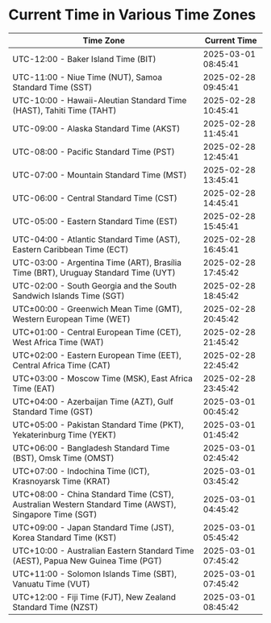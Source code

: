 # Current Time in Various Time Zones

| Time Zone | Current Time |
|-----------|--------------|
| UTC-12:00 - Baker Island Time (BIT) | 2025-03-01 08:45:41 |
| UTC-11:00 - Niue Time (NUT), Samoa Standard Time (SST) | 2025-02-28 09:45:41 |
| UTC-10:00 - Hawaii-Aleutian Standard Time (HAST), Tahiti Time (TAHT) | 2025-02-28 10:45:41 |
| UTC-09:00 - Alaska Standard Time (AKST) | 2025-02-28 11:45:41 |
| UTC-08:00 - Pacific Standard Time (PST) | 2025-02-28 12:45:41 |
| UTC-07:00 - Mountain Standard Time (MST) | 2025-02-28 13:45:41 |
| UTC-06:00 - Central Standard Time (CST) | 2025-02-28 14:45:41 |
| UTC-05:00 - Eastern Standard Time (EST) | 2025-02-28 15:45:41 |
| UTC-04:00 - Atlantic Standard Time (AST), Eastern Caribbean Time (ECT) | 2025-02-28 16:45:41 |
| UTC-03:00 - Argentina Time (ART), Brasília Time (BRT), Uruguay Standard Time (UYT) | 2025-02-28 17:45:42 |
| UTC-02:00 - South Georgia and the South Sandwich Islands Time (SGT) | 2025-02-28 18:45:42 |
| UTC±00:00 - Greenwich Mean Time (GMT), Western European Time (WET) | 2025-02-28 20:45:42 |
| UTC+01:00 - Central European Time (CET), West Africa Time (WAT) | 2025-02-28 21:45:42 |
| UTC+02:00 - Eastern European Time (EET), Central Africa Time (CAT) | 2025-02-28 22:45:42 |
| UTC+03:00 - Moscow Time (MSK), East Africa Time (EAT) | 2025-02-28 23:45:42 |
| UTC+04:00 - Azerbaijan Time (AZT), Gulf Standard Time (GST) | 2025-03-01 00:45:42 |
| UTC+05:00 - Pakistan Standard Time (PKT), Yekaterinburg Time (YEKT) | 2025-03-01 01:45:42 |
| UTC+06:00 - Bangladesh Standard Time (BST), Omsk Time (OMST) | 2025-03-01 02:45:42 |
| UTC+07:00 - Indochina Time (ICT), Krasnoyarsk Time (KRAT) | 2025-03-01 03:45:42 |
| UTC+08:00 - China Standard Time (CST), Australian Western Standard Time (AWST), Singapore Time (SGT) | 2025-03-01 04:45:42 |
| UTC+09:00 - Japan Standard Time (JST), Korea Standard Time (KST) | 2025-03-01 05:45:42 |
| UTC+10:00 - Australian Eastern Standard Time (AEST), Papua New Guinea Time (PGT) | 2025-03-01 07:45:42 |
| UTC+11:00 - Solomon Islands Time (SBT), Vanuatu Time (VUT) | 2025-03-01 07:45:42 |
| UTC+12:00 - Fiji Time (FJT), New Zealand Standard Time (NZST) | 2025-03-01 08:45:42 |
